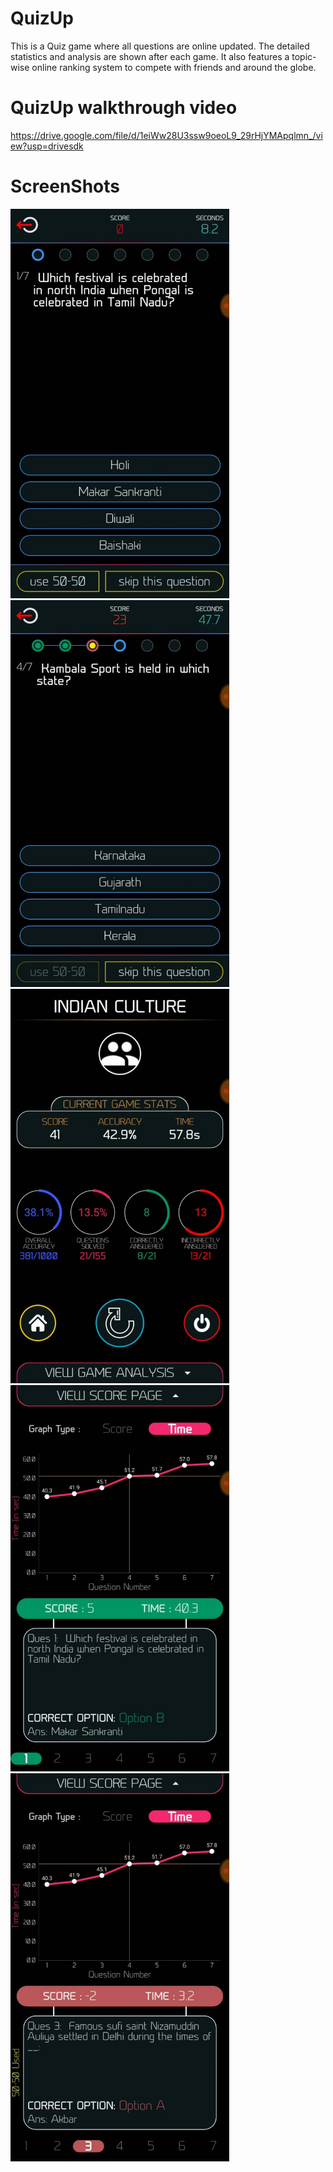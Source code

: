 # QuizUp
This is a Quiz game where all questions are online updated. The detailed statistics and analysis are shown after each game. It also features a topic-wise online ranking system to compete with friends and around the globe.

# QuizUp walkthrough video
https://drive.google.com/file/d/1eiWw28U3ssw9oeoL9_29rHjYMApqlmn_/view?usp=drivesdk

# ScreenShots

<Img Src="ScreenShots/Img2.jpeg" width="350">
<Img Src="ScreenShots/Img1.jpeg" width="350">
<Img Src="ScreenShots/Img5.jpeg" width="350">
<Img Src="ScreenShots/Img3.jpeg" width="350">
<Img Src="ScreenShots/Img4.jpeg" width="350">
